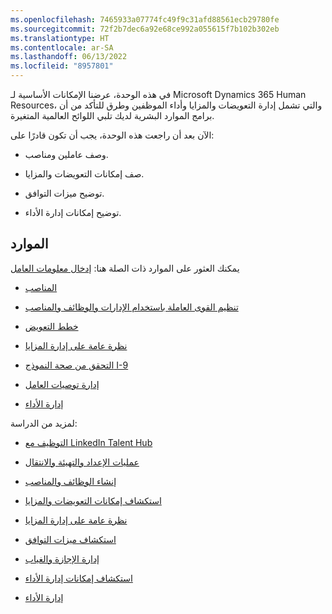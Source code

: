 ```yaml
---
ms.openlocfilehash: 7465933a07774fc49f9c31afd88561ecb29780fe
ms.sourcegitcommit: 72f2b7dec6a92e68ce992a055615f7b102b302eb
ms.translationtype: HT
ms.contentlocale: ar-SA
ms.lasthandoff: 06/13/2022
ms.locfileid: "8957801"
---
```

في هذه الوحدة، عرضنا الإمكانات الأساسية لـ Microsoft Dynamics 365 Human Resources، والتي تشمل إدارة التعويضات والمزايا وأداء الموظفين وطرق للتأكد من أن برامج الموارد البشرية لديك تلبي اللوائح العالمية المتغيرة.

الآن بعد أن راجعت هذه الوحدة، يجب أن تكون قادرًا على:

- وصف عاملين ومناصب.

- صف إمكانات التعويضات والمزايا.

- توضيح ميزات التوافق.

- توضيح إمكانات إدارة الأداء.

 

## <a name="resources"></a>الموارد

يمكنك العثور على الموارد ذات الصلة هنا: [إدخال معلومات العامل](/dynamics365/human-resources/hr-personnel-enter-worker-information)

- [المناصب](/dynamics365/human-resources/hr-personnel-positions)

- [تنظيم القوى العاملة باستخدام الإدارات والوظائف والمناصب](/dynamics365/human-resources/hr-personnel-departments-jobs-positions)

- [خطط التعويض](/dynamics365/human-resources/hr-compensation-overview)

- [نظرة عامة على إدارة المزايا](/dynamics365/human-resources/hr-benefits-management-overview)

- [التحقق من صحة النموذج I-9](/dynamics365/fin-ops-core/fin-ops/hr/localizations/noam-usa-form-i-9-verification)

- [إدارة توصيات العامل](/dynamics365/fin-ops-core/fin-ops/hr/localizations/tasks/manage-worker-accommodations)

- [إدارة الأداء](/dynamics365/human-resources/hr-develop-performance-management-overview)


لمزيد من الدراسة:

- [التوظيف مع LinkedIn Talent Hub](/learn/modules/manage-personnel/4-recruit)

- [عمليات الإعداد والتهيئة والانتقال](/learn/modules/manage-personnel/5-onboard-offboard-transitions)

- [إنشاء الوظائف والمناصب](/learn/modules/manage-personnel/3-create-positions)

- [استكشاف إمكانات التعويضات والمزايا](/learn/modules/explore-microsoft-dynamics-365-human-resources/2-explore-compensation-benefits-capabilities)

- [نظرة عامة على إدارة المزايا](/learn/modules/benefits-management/2-overview)

- [استكشاف ميزات التوافق](/learn/modules/explore-microsoft-dynamics-365-human-resources/3-explore-compliance-features)

- [إدارة الإجازة والغياب](/learn/modules/hr-leave-absence/)

- [استكشاف إمكانات إدارة الأداء](/learn/modules/explore-microsoft-dynamics-365-human-resources/4-explore-performance-management-capabilities)

- [إدارة الأداء](/learn/modules/manage-personnel/7-manage-performance)
